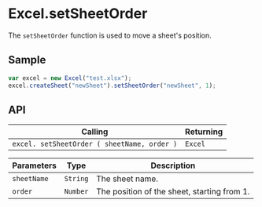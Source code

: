 # Excel.setSheetOrder

The `setSheetOrder` function is used to move a sheet's position.

## Sample

```javascript
var excel = new Excel("test.xlsx");
excel.createSheet("newSheet").setSheetOrder("newSheet", 1);
```

## API

| Calling | Returning |
|---|---|
| `excel. setSheetOrder ( sheetName, order )` | `Excel` |

| Parameters | Type | Description |
|---|---|---|
| `sheetName` | `String` | The sheet name. |
| `order` | `Number` | The position of the sheet, starting from 1. |
